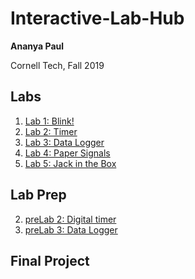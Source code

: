 # Interactive-Lab-Hub

**Ananya Paul**

Cornell Tech, Fall 2019

## Labs
1. [Lab 1: Blink!](https://github.com/manification10/IDD-Fa18-Lab1)
2. [Lab 2: Timer](https://github.com/manification10/IDD-Fa19-Lab2/blob/master/README.md)
3. [Lab 3: Data Logger](https://github.com/manification10/IDD-Fa19-Lab3/blob/master/README.md)
4. [Lab 4: Paper Signals](https://github.com/manification10/IDD-Fa19-Lab4/blob/master/README.md)
5. [Lab 5: Jack in the Box](https://github.com/manification10/IDD-Fa19-Lab5/blob/master/readme.md)


## Lab Prep
2. [preLab 2: Digital timer](https://github.com/manification10/Interactive-Lab-Hub/blob/master/preLab02.md) 
3. [preLab 3: Data Logger](https://github.com/manification10/Interactive-Lab-Hub/blob/master/preLab03.md) 

## Final Project

